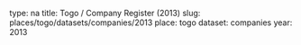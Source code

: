 type: na
title: Togo / Company Register (2013)
slug: places/togo/datasets/companies/2013
place: togo
dataset: companies
year: 2013
